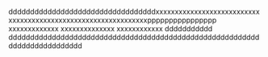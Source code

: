ddddddddddddddddddddddddddddddddddxxxxxxxxxxxxxxxxxxxxxxxxxxxxxxxxxxxxxxxxxxxxxxxxxxxxxxxxxxxxxxxpppppppppppppppp
xxxxxxxxxxxxx
xxxxxxxxxxxxxx
xxxxxxxxxxxx
ddddddddddd
ddddddddddddddddddddddddddddddddddddddddddddddddddddddddddddddddddddddddddd
